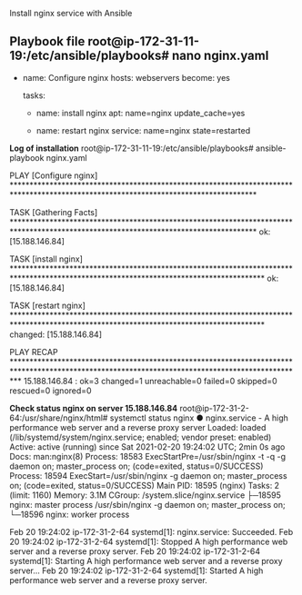 Install nginx service with Ansible

**Playbook file**
root@ip-172-31-11-19:/etc/ansible/playbooks# nano nginx.yaml
---
- name: Configure nginx
  hosts: webservers
  become: yes

  tasks:

    - name: install nginx
      apt: name=nginx update_cache=yes

    - name: restart nginx
      service: name=nginx state=restarted


**Log of installation**
root@ip-172-31-11-19:/etc/ansible/playbooks# ansible-playbook nginx.yaml

PLAY [Configure nginx] *************************************************************************************************************************************

TASK [Gathering Facts] *************************************************************************************************************************************
ok: [15.188.146.84]

TASK [install nginx] ***************************************************************************************************************************************
ok: [15.188.146.84]

TASK [restart nginx] ***************************************************************************************************************************************
changed: [15.188.146.84]

PLAY RECAP *************************************************************************************************************************************************
15.188.146.84              : ok=3    changed=1    unreachable=0    failed=0    skipped=0    rescued=0    ignored=0



**Check status nginx on server 15.188.146.84**
root@ip-172-31-2-64:/usr/share/nginx/html# systemctl status nginx
● nginx.service - A high performance web server and a reverse proxy server
     Loaded: loaded (/lib/systemd/system/nginx.service; enabled; vendor preset: enabled)
     Active: active (running) since Sat 2021-02-20 19:24:02 UTC; 2min 0s ago
       Docs: man:nginx(8)
    Process: 18583 ExecStartPre=/usr/sbin/nginx -t -q -g daemon on; master_process on; (code=exited, status=0/SUCCESS)
    Process: 18594 ExecStart=/usr/sbin/nginx -g daemon on; master_process on; (code=exited, status=0/SUCCESS)
   Main PID: 18595 (nginx)
      Tasks: 2 (limit: 1160)
     Memory: 3.1M
     CGroup: /system.slice/nginx.service
             ├─18595 nginx: master process /usr/sbin/nginx -g daemon on; master_process on;
             └─18596 nginx: worker process

Feb 20 19:24:02 ip-172-31-2-64 systemd[1]: nginx.service: Succeeded.
Feb 20 19:24:02 ip-172-31-2-64 systemd[1]: Stopped A high performance web server and a reverse proxy server.
Feb 20 19:24:02 ip-172-31-2-64 systemd[1]: Starting A high performance web server and a reverse proxy server...
Feb 20 19:24:02 ip-172-31-2-64 systemd[1]: Started A high performance web server and a reverse proxy server.


